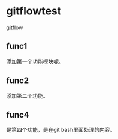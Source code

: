 # gitflowtest
gitflow

##  func1
添加第一个功能模块呢。

## func2
添加第二个功能。


## func4
是第四个功能，是在git bash里面处理的内容。